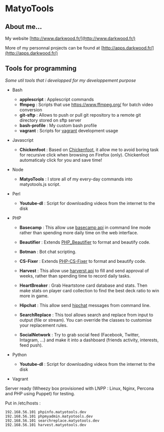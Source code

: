 MatyoTools
==========

About me...
-----------

My website [http://www.darkwood.fr/](http://www.darkwood.fr/)

More of my personnal projects can be found at [http://apps.darkwood.fr/](http://apps.darkwood.fr/)

Tools for programming
---------------------

*Some util tools that i developped for my developpement purpose*

* Bash
  - **applescript** : Applescript commands
  - **ffmpeg** : Scripts that use https://www.ffmpeg.org/ for batch video conversion
  - **git-sftp** : Allows to push or pull git repository to a remote git directory stored on sftp server
  - **bash-profile** : My custom bash profile
  - **vagrant** : Scripts for [vagrant](http://www.vagrantup.com/) development usage

* Javascript
  - **Chickenfoot** : Based on [Chickenfoot](http://groups.csail.mit.edu/uid/chickenfoot/), it allow me to avoid boring task for recursive click when browsing on Firefox (only). Chickenfoot automaticaly click for you and save time!

* Node
  - **MatyoTools** : I store all of my every-day commands into matyotools.js script.

* Perl
  - **Youtube-dl** : Script for downloading videos from the internet to the disk

* PHP
  - **Basecamp** : This allow use  [basecamp api](http://developer.37signals.com/basecamp/) in command line mode rather than spending more daily time on the web interface.

  - **Beautifier** : Extends [PHP_Beautifier](http://pear.php.net/package/PHP_Beautifier/) to format and beautify code.

  - **Botman** : Bot chat scripting.
  
  - **CS-Fixer** : Extends [PHP-CS-Fixer](http://cs.sensiolabs.org/) to format and beautify code.

  - **Harvest** : This allow use  [harverst api](http://www.getharvest.com/api) to fill and send approval of weeks, rather than spending time to record daily tasks.

  - **HeartBreaker** : Grab Heartstone card database and stats. Then make stats on player card collection to find the best deck ratio to win more in game.

  - **Hipchat** : This allow send [hipchat](https://www.hipchat.com) messages from command line.

  - **SearchReplace** : This tool allows search and replace from input to output (file or stream). You can override the classes to customise your replacement rules.

  - **SocialNetwork** : Try to grab social feed (Facebook, Twitter, Intagram, ...) and make it into a dashboard (friends activity, interests, feed push).

* Python
  - **Youtube-dl** : Script for downloading videos from the internet to the disk

* Vagrant

Server ready (Wheezy box provisioned with LNPP : Linux, Nginx, Percona and PHP using Puppet) for testing.

Put in /etc/hosts :

```
192.168.56.101 phpinfo.matyotools.dev
192.168.56.101 phpmyadmin.matyotools.dev
192.168.56.101 searchreplace.matyotools.dev
192.168.56.101 harvest.matyotools.dev
```
